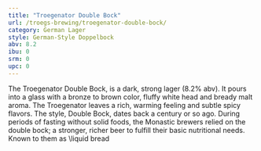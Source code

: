 ```yaml
---
title: "Troegenator Double Bock"
url: /troegs-brewing/troegenator-double-bock/
category: German Lager
style: German-Style Doppelbock
abv: 8.2
ibu: 0
srm: 0
upc: 0
---
```

The Troegenator Double Bock, is a dark, strong lager (8.2% abv). It pours into a glass with a bronze to brown color, fluffy white head and bready malt aroma. The Troegenator leaves a rich, warming feeling and subtle spicy flavors. The style, Double Bock, dates back a century or so ago. During periods of fasting without solid foods, the Monastic brewers relied on the double bock; a stronger, richer beer to fulfill their basic nutritional needs. Known to them as \liquid bread
